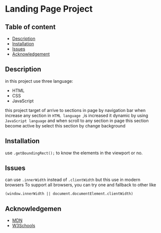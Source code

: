 # Landing Page Project

## Table of content
- [Description](#description)
- [Installation](#installation)
- [Issues](#issues)
- [Acknowledgement](#acknowledgement)

## Description
in this project use three language:
- HTML
- CSS
- JavaScript

this project target of arrive to sections in page by navigation bar when increase any section in `HTML language `,is  increased it dynamic by using `JavaScript language` and when scroll to any section in page this section become active by select this section by change background

## Installation
use 
`.getBoundingRect();`
to know the elements in the viewport or no.

## Issues
can use `.innerWidth` instead of `.clientWidth` but this use in modern browsers 
To support all browsers, you can try one and fallback to other like
```
(window.innerWidth || document.documentElement.clientWidth) 
```

## Acknowledgemen
- [MDN](https://developer.mozilla.org/en-US/)
- [W3Schools](https://www.w3schools.com/)


